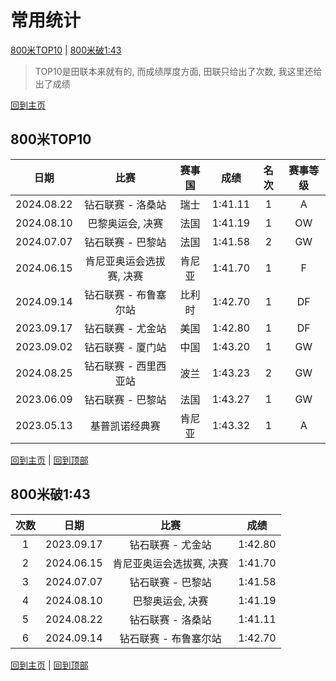 # 常用统计

[800米TOP10](#800米TOP10) | [800米破1:43](#800米破1:43)


> TOP10是田联本来就有的, 而成绩厚度方面, 田联只给出了次数, 我这里还给出了成绩

[回到主页](./Profile.md)

## 800米TOP10

|    日期    |           比赛           | 赛事国 |  成绩   | 名次 | 赛事等级 |
| :--------: | :----------------------: | :----: | :-----: | :--: | :------: |
| 2024.08.22 |    钻石联赛 - 洛桑站     |  瑞士  | 1:41.11 |  1   |    A     |
| 2024.08.10 |     巴黎奥运会, 决赛     |  法国  | 1:41.19 |  1   |    OW    |
| 2024.07.07 |    钻石联赛 - 巴黎站     |  法国  | 1:41.58 |  2   |    GW    |
| 2024.06.15 | 肯尼亚奥运会选拔赛, 决赛 | 肯尼亚 | 1:41.70 |  1   |    F     |
| 2024.09.14 |  钻石联赛 - 布鲁塞尔站   | 比利时 | 1:42.70 |  1   |    DF    |
| 2023.09.17 |    钻石联赛 - 尤金站     |  美国  | 1:42.80 |  1   |    DF    |
| 2023.09.02 |    钻石联赛 - 厦门站     |  中国  | 1:43.20 |  1   |    GW    |
| 2024.08.25 |  钻石联赛 - 西里西亚站   |  波兰  | 1:43.23 |  2   |    GW    |
| 2023.06.09 |    钻石联赛 - 巴黎站     |  法国  | 1:43.27 |  1   |    GW    |
| 2023.05.13 |      基普凯诺经典赛      | 肯尼亚 | 1:43.32 |  1   |    A     |

[回到主页](./Profile.md) | [回到顶部](#常用统计)

## 800米破1:43

| 次数 | 日期         | 比赛              | 成绩   |
|:---:|:----------:|:---------------:|:----:|
| 1  | 2023.09.17 |    钻石联赛 - 尤金站     | 1:42.80 |
| 2  | 2024.06.15 | 肯尼亚奥运会选拔赛, 决赛 | 1:41.70 |
| 3  | 2024.07.07 |    钻石联赛 - 巴黎站     | 1:41.58 |
| 4  | 2024.08.10 |     巴黎奥运会, 决赛     | 1:41.19 |
| 5  | 2024.08.22 |    钻石联赛 - 洛桑站     | 1:41.11 |
| 6 | 2024.09.14 |  钻石联赛 - 布鲁塞尔站   | 1:42.70 |

[回到主页](./Profile.md) | [回到顶部](#常用统计)